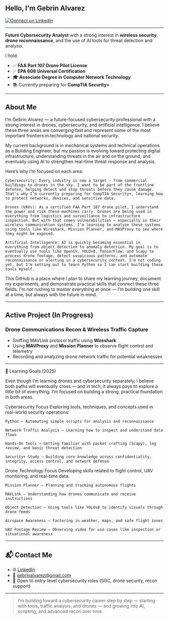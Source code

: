 ## Hello, I'm Gebrin Alvarez

[![Connect on LinkedIn](https://img.shields.io/badge/LinkedIn-0077B5?style=for-the-badge&logo=linkedin&logoColor=white)](https://www.linkedin.com/in/gebrin-alvarez/)

---

**Future Cybersecurity Analyst** with a strong interest in **wireless security**, **drone reconnaissance**, and the use of AI tools for threat detection and analysis.

I hold:

- ✅ **FAA Part 107 Drone Pilot License**
- ✅ **EPA 608 Universal Certification**
- 🎓 **Associate Degree in Computer Network Technology**
- 📚 Currently preparing for **CompTIA Security+**

---

## About Me

I’m Gebrin Alvarez — a future-focused cybersecurity professional with a strong interest in drones, cybersecurity, and artificial intelligence. I believe these three areas are converging fast and represent some of the most important frontiers in technology and national security.

My current background is in mechanical systems and technical operations as a Building Engineer, but my passion is evolving toward protecting digital infrastructure, understanding threats in the air and on the ground, and eventually using AI to strengthen real-time threat response and analysis.

Here’s why I’m focused on each area:

    Cybersecurity: Every industry is now a target — from commercial buildings to drones in the sky. I want to be part of the frontline defense, helping detect and stop threats before they cause damage. That’s why I’m currently preparing for CompTIA Security+, learning how to protect networks, devices, and sensitive data.

    Drones (UAVs): As a certified FAA Part 107 drone pilot, I understand the power and risk these machines carry. Drones are being used in everything from logistics and surveillance to infrastructure inspection. But with that comes vulnerabilities — especially in their wireless communication systems. I’m learning to analyze these systems using tools like Wireshark, Mission Planner, and MAVProxy to see where they might be exposed.

    Artificial Intelligence: AI is quickly becoming essential in everything from object detection to anomaly detection. My goal is to eventually use tools like OpenCV, YOLOv8, TensorFlow, and Scapy to process drone footage, detect suspicious patterns, and automate reconnaissance or alerting in a cybersecurity context. I'm not coding yet, but I’m setting out to learn Python so I can start building those tools myself.

This GitHub is a place where I plan to share my learning journey, document my experiments, and demonstrate practical skills that connect these three fields. I’m not rushing to master everything at once — I’m building one skill at a time, but always with the future in mind.

---

## Active Project (In Progress)

### Drone Communications Recon & Wireless Traffic Capture

- Sniffing MAVLink protocol traffic using **Wireshark**
- Using **MAVProxy** and **Mission Planner** to observe flight control and telemetry
- Recording and analyzing drone network traffic for potential weaknesses

---
🎯 Learning Goals (2025)

Even though I’m learning drones and cybersecurity separately, I believe both paths will eventually cross — and in tech, it always pays to explore a little bit of everything. I'm focused on building a strong, practical foundation in both areas.

  Cybersecurity Focus
Exploring tools, techniques, and concepts used in real-world security operations:

    Python – Automating simple scripts for analysis and reconnaissance

    Network Traffic Analysis – Learning how to inspect and understand data flows

    Hands-On Tools – Getting familiar with packet crafting (Scapy), log review, and basic threat detection

    Security+ Study – Building core knowledge across confidentiality, integrity, access control, and network defense

  Drone Technology Focus
Developing skills related to flight control, UAV monitoring, and real-time data:

    Mission Planner – Planning and tracking autonomous flights

    MAVLink – Understanding how drones communicate and receive instructions

    Object Detection – Using tools like YOLOv8 to identify visuals through drone feeds

    Airspace Awareness – Factoring in weather, maps, and safe flight zones

    UAV Footage Review – Observing video for use cases like inspection or situational awareness

---

## 📬 Contact Me

- 🌐 [LinkedIn](https://www.linkedin.com/in/gebrin-alvarez/)
- 📧 gebrinalvarez@gmail.com  
- 💼 Open to entry-level cybersecurity roles (SOC, drone security, recon support)

---

> I'm building toward a cybersecurity career step by step — starting with tools, traffic analysis, and drones — and growing into AI, scripting, and advanced recon over time.
